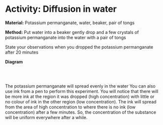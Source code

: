 # Activity: Diffusion in water

**Material:**  Potassium permanganate, water, beaker, pair of tongs

**Method:**  Put water into a beaker gently drop and a few crystals of potassium permanganate into the water with a pair of tongs

State your observations when you dropped the potassium permanganate after 20 minutes


**Diagram**

<br>

<br>

The potassium permanganate will spread evenly in the water You can also use ink from a pen to perform this experiment.  You will notice that there will be more ink at the region it was dropped (high concentration) with little or no colour of ink in the other region (low concentration).  The ink will spread from the area of high concentration to where there is no ink (low concentration) after a few minutes. So, the concentration of the substance will be uniform everywhere after a while.

